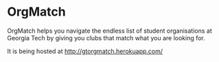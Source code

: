 # OrgMatch
<p>
OrgMatch helps you navigate the endless list of student organisations at Georgia Tech by giving you clubs that match what you are looking for.

It is being hosted at http://gtorgmatch.herokuapp.com/

</p>
